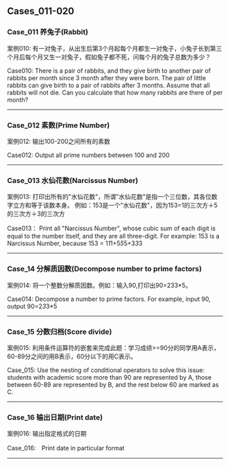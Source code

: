 ## Cases_011-020

### Case_011 养兔子(Rabbit)
案例010: 有一对兔子，从出生后第3个月起每个月都生一对兔子，小兔子长到第三个月后每个月又生一对兔子，假如兔子都不死，问每个月的兔子总数为多少？

Case010: There is a pair of rabbits, and they give birth to another pair of rabbits per month since 3 month after they were born. The pair of little rabbits can
give birth to a pair of rabbits after 3 months. Assume that all rabbits will not die. Can you calculate that how many rabbits are there of per month?
___

### Case_012 素数(Prime Number)
案例012: 输出100-200之间所有的素数

Case012: Output all prime numbers between 100 and 200

___

### Case_013 水仙花数(Narcissus Number)
案例013: 打印出所有的"水仙花数"，所谓"水仙花数"是指一个三位数，其各位数字立方和等于该数本身。
例如：153是一个"水仙花数"，因为153=1的三次方＋5的三次方＋3的三次方

Case013： Print all "Narcissus Number", whose cubic sum of each digit is equal to the number itself, and they are all three-digit.
For example: 153 is a Narcissus Number, because 153 = 1*1*1+5*5*5+3*3*3

---

### Case_14 分解质因数(Decompose number to prime factors)
案例014: 将一个整数分解质因数。例如：输入90,打印出90=233*5。

Case014: Decompose a number to prime factors. For example, input 90, output 90=2*3*3*5

---

### Case_15 分数归档(Score divide)
案例015: 利用条件运算符的嵌套来完成此题：学习成绩>=90分的同学用A表示，60-89分之间的用B表示，60分以下的用C表示。

Case_015: Use the nesting of conditional operators to solve this issue: students with academic score more than 90 are represented by A,
those between 60-89 are represented by B, and the rest below 60 are marked as ​C.

---

### Case_16 输出日期(Print date)
案例016: 输出指定格式的日期

Case_016:　Print date in particular format

___



